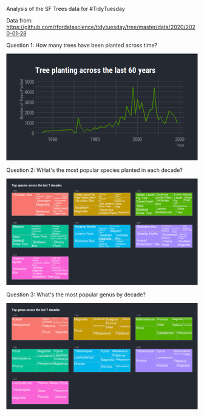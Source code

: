 Analysis of the SF Trees data for #TidyTuesday

Data from: https://github.com/rfordatascience/tidytuesday/tree/master/data/2020/2020-01-28

Question 1: How many trees have been planted across time?

![alt text](https://github.com/EvaMurzyn/TidyTuesdays/blob/master/2020-01-28%20SF%20Trees/planting_by_years.png)


Question 2: WHat's the most popular species planted in each decade?

![alt text](https://github.com/EvaMurzyn/TidyTuesdays/blob/master/2020-01-28%20SF%20Trees/top_species_decade.png)


Question 3: What's the most popular genus by decade?


![alt text](https://github.com/EvaMurzyn/TidyTuesdays/blob/master/2020-01-28%20SF%20Trees/Top_Genus_Decades.png)
